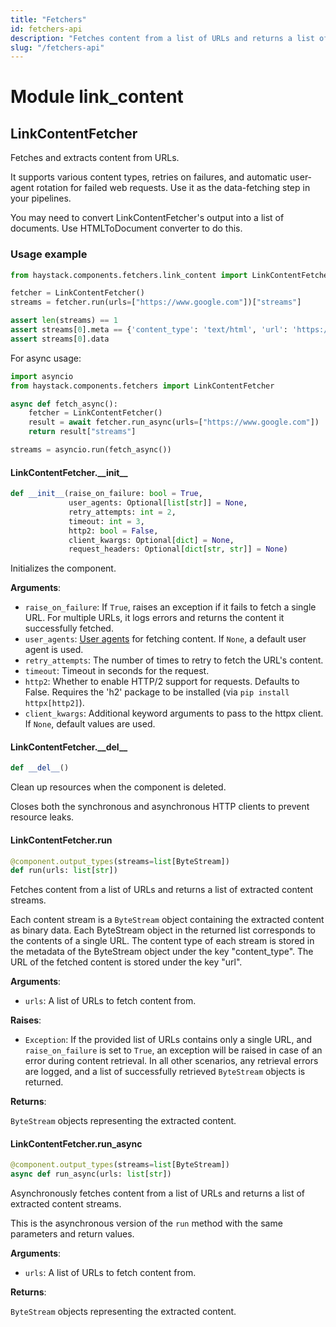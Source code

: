 ```yaml
---
title: "Fetchers"
id: fetchers-api
description: "Fetches content from a list of URLs and returns a list of extracted content streams."
slug: "/fetchers-api"
---
```


<a id="link_content"></a>

# Module link\_content

<a id="link_content.LinkContentFetcher"></a>

## LinkContentFetcher

Fetches and extracts content from URLs.

It supports various content types, retries on failures, and automatic user-agent rotation for failed web
requests. Use it as the data-fetching step in your pipelines.

You may need to convert LinkContentFetcher's output into a list of documents. Use HTMLToDocument
converter to do this.

### Usage example

```python
from haystack.components.fetchers.link_content import LinkContentFetcher

fetcher = LinkContentFetcher()
streams = fetcher.run(urls=["https://www.google.com"])["streams"]

assert len(streams) == 1
assert streams[0].meta == {'content_type': 'text/html', 'url': 'https://www.google.com'}
assert streams[0].data
```

For async usage:

```python
import asyncio
from haystack.components.fetchers import LinkContentFetcher

async def fetch_async():
    fetcher = LinkContentFetcher()
    result = await fetcher.run_async(urls=["https://www.google.com"])
    return result["streams"]

streams = asyncio.run(fetch_async())
```

<a id="link_content.LinkContentFetcher.__init__"></a>

#### LinkContentFetcher.\_\_init\_\_

```python
def __init__(raise_on_failure: bool = True,
             user_agents: Optional[list[str]] = None,
             retry_attempts: int = 2,
             timeout: int = 3,
             http2: bool = False,
             client_kwargs: Optional[dict] = None,
             request_headers: Optional[dict[str, str]] = None)
```

Initializes the component.

**Arguments**:

- `raise_on_failure`: If `True`, raises an exception if it fails to fetch a single URL.
For multiple URLs, it logs errors and returns the content it successfully fetched.
- `user_agents`: [User agents](https://developer.mozilla.org/en-US/docs/Web/HTTP/Headers/User-Agent)
for fetching content. If `None`, a default user agent is used.
- `retry_attempts`: The number of times to retry to fetch the URL's content.
- `timeout`: Timeout in seconds for the request.
- `http2`: Whether to enable HTTP/2 support for requests. Defaults to False.
Requires the 'h2' package to be installed (via `pip install httpx[http2]`).
- `client_kwargs`: Additional keyword arguments to pass to the httpx client.
If `None`, default values are used.

<a id="link_content.LinkContentFetcher.__del__"></a>

#### LinkContentFetcher.\_\_del\_\_

```python
def __del__()
```

Clean up resources when the component is deleted.

Closes both the synchronous and asynchronous HTTP clients to prevent
resource leaks.

<a id="link_content.LinkContentFetcher.run"></a>

#### LinkContentFetcher.run

```python
@component.output_types(streams=list[ByteStream])
def run(urls: list[str])
```

Fetches content from a list of URLs and returns a list of extracted content streams.

Each content stream is a `ByteStream` object containing the extracted content as binary data.
Each ByteStream object in the returned list corresponds to the contents of a single URL.
The content type of each stream is stored in the metadata of the ByteStream object under
the key "content_type". The URL of the fetched content is stored under the key "url".

**Arguments**:

- `urls`: A list of URLs to fetch content from.

**Raises**:

- `Exception`: If the provided list of URLs contains only a single URL, and `raise_on_failure` is set to
`True`, an exception will be raised in case of an error during content retrieval.
In all other scenarios, any retrieval errors are logged, and a list of successfully retrieved `ByteStream`
 objects is returned.

**Returns**:

`ByteStream` objects representing the extracted content.

<a id="link_content.LinkContentFetcher.run_async"></a>

#### LinkContentFetcher.run\_async

```python
@component.output_types(streams=list[ByteStream])
async def run_async(urls: list[str])
```

Asynchronously fetches content from a list of URLs and returns a list of extracted content streams.

This is the asynchronous version of the `run` method with the same parameters and return values.

**Arguments**:

- `urls`: A list of URLs to fetch content from.

**Returns**:

`ByteStream` objects representing the extracted content.

